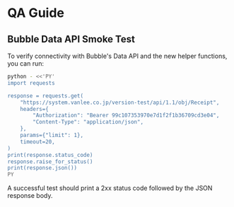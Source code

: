 # QA Guide

## Bubble Data API Smoke Test

To verify connectivity with Bubble's Data API and the new helper functions, you can run:

```bash
python - <<'PY'
import requests

response = requests.get(
    "https://system.vanlee.co.jp/version-test/api/1.1/obj/Receipt",
    headers={
        "Authorization": "Bearer 99c107353970e7d1f2f1b36709cd3e04",
        "Content-Type": "application/json",
    },
    params={"limit": 1},
    timeout=20,
)
print(response.status_code)
response.raise_for_status()
print(response.json())
PY
```

A successful test should print a 2xx status code followed by the JSON response body.
